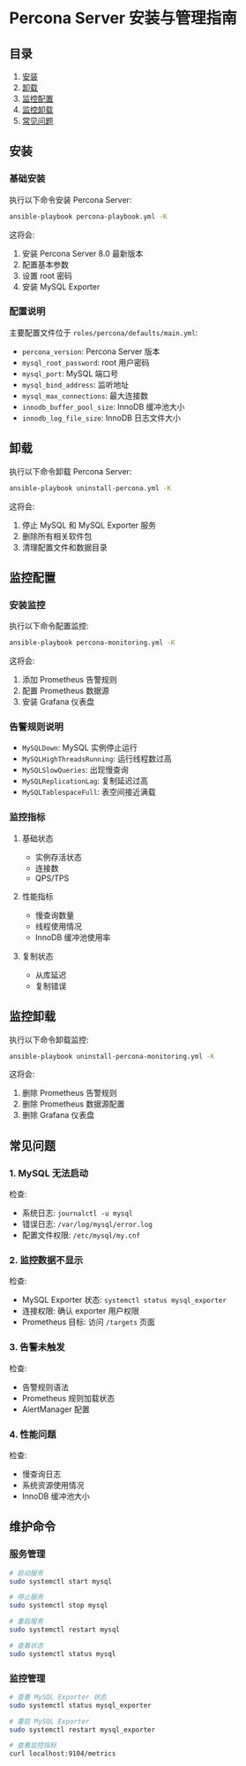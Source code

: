 # Percona Server 安装与管理指南

## 目录
1. [安装](#安装)
2. [卸载](#卸载)
3. [监控配置](#监控配置)
4. [监控卸载](#监控卸载)
5. [常见问题](#常见问题)

## 安装

### 基础安装
执行以下命令安装 Percona Server:
```bash
ansible-playbook percona-playbook.yml -K
```

这将会:
1. 安装 Percona Server 8.0 最新版本
2. 配置基本参数
3. 设置 root 密码
4. 安装 MySQL Exporter

### 配置说明
主要配置文件位于 `roles/percona/defaults/main.yml`:
- `percona_version`: Percona Server 版本
- `mysql_root_password`: root 用户密码
- `mysql_port`: MySQL 端口号
- `mysql_bind_address`: 监听地址
- `mysql_max_connections`: 最大连接数
- `innodb_buffer_pool_size`: InnoDB 缓冲池大小
- `innodb_log_file_size`: InnoDB 日志文件大小

## 卸载

执行以下命令卸载 Percona Server:
```bash
ansible-playbook uninstall-percona.yml -K
```

这将会:
1. 停止 MySQL 和 MySQL Exporter 服务
2. 删除所有相关软件包
3. 清理配置文件和数据目录

## 监控配置

### 安装监控
执行以下命令配置监控:
```bash
ansible-playbook percona-monitoring.yml -K
```

这将会:
1. 添加 Prometheus 告警规则
2. 配置 Prometheus 数据源
3. 安装 Grafana 仪表盘

### 告警规则说明
- `MySQLDown`: MySQL 实例停止运行
- `MySQLHighThreadsRunning`: 运行线程数过高
- `MySQLSlowQueries`: 出现慢查询
- `MySQLReplicationLag`: 复制延迟过高
- `MySQLTablespaceFull`: 表空间接近满载

### 监控指标
1. 基础状态
   - 实例存活状态
   - 连接数
   - QPS/TPS
   
2. 性能指标
   - 慢查询数量
   - 线程使用情况
   - InnoDB 缓冲池使用率
   
3. 复制状态
   - 从库延迟
   - 复制错误

## 监控卸载

执行以下命令卸载监控:
```bash
ansible-playbook uninstall-percona-monitoring.yml -K
```

这将会:
1. 删除 Prometheus 告警规则
2. 删除 Prometheus 数据源配置
3. 删除 Grafana 仪表盘

## 常见问题

### 1. MySQL 无法启动
检查:
- 系统日志: `journalctl -u mysql`
- 错误日志: `/var/log/mysql/error.log`
- 配置文件权限: `/etc/mysql/my.cnf`

### 2. 监控数据不显示
检查:
- MySQL Exporter 状态: `systemctl status mysql_exporter`
- 连接权限: 确认 exporter 用户权限
- Prometheus 目标: 访问 `/targets` 页面

### 3. 告警未触发
检查:
- 告警规则语法
- Prometheus 规则加载状态
- AlertManager 配置

### 4. 性能问题
检查:
- 慢查询日志
- 系统资源使用情况
- InnoDB 缓冲池大小

## 维护命令

### 服务管理
```bash
# 启动服务
sudo systemctl start mysql

# 停止服务
sudo systemctl stop mysql

# 重启服务
sudo systemctl restart mysql

# 查看状态
sudo systemctl status mysql
```

### 监控管理
```bash
# 查看 MySQL Exporter 状态
sudo systemctl status mysql_exporter

# 重启 MySQL Exporter
sudo systemctl restart mysql_exporter

# 查看监控指标
curl localhost:9104/metrics
``` 